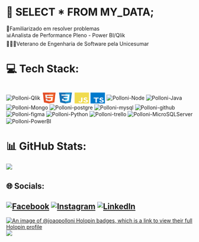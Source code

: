 # 💫 SELECT * FROM MY_DATA;
🤝Familiarizado em resolver problemas<br>📊Analista de Performance Pleno - Power BI/Qlik<br>👨🏻‍💻Veterano de Engenharia de Software pela Unicesumar<br>

# 💻 Tech Stack:
  <div style="display: inline_block"><br>
  <img align="center" alt="Polloni-Qlik" height="50" width="60" src='https://upload.wikimedia.org/wikipedia/commons/3/32/Qlik_Logo.svg'>
  <img align="center" alt="Polloni-HTML" height="30" width="40" src="https://raw.githubusercontent.com/devicons/devicon/master/icons/html5/html5-original.svg">
  <img align="center" alt="Polloni-CSS" height="30" width="40" src="https://raw.githubusercontent.com/devicons/devicon/master/icons/css3/css3-original.svg">
  <img align="center" alt="Polloni-Js" height="30" width="40" src="https://raw.githubusercontent.com/devicons/devicon/master/icons/javascript/javascript-plain.svg">
  <img align="center" alt="Polloni-Ts" height="30" width="40" src="https://raw.githubusercontent.com/devicons/devicon/master/icons/typescript/typescript-plain.svg">
  <img align="center" alt="Polloni-Node" height="30" width="40" src='https://cdn.jsdelivr.net/gh/devicons/devicon/icons/nodejs/nodejs-original.svg'>
  <img align="center" alt="Polloni-Java" height="30" width="40" src='https://cdn.jsdelivr.net/gh/devicons/devicon/icons/java/java-original.svg'>
  <img align="center" alt="Polloni-Mongo" height="30" width="40" src='https://cdn.jsdelivr.net/gh/devicons/devicon/icons/mongodb/mongodb-original.svg'>
  <img align="center" alt="Polloni-postgre" height="30" width="40" src='https://cdn.jsdelivr.net/gh/devicons/devicon/icons/postgresql/postgresql-original.svg'>
  <img align="center" alt="Polloni-mysql" height="30" width="40" src='https://cdn.jsdelivr.net/gh/devicons/devicon/icons/mysql/mysql-original.svg'>
  <img align="center" alt="Polloni-github" height="30" width="40" src='https://cdn.jsdelivr.net/gh/devicons/devicon/icons/github/github-original.svg'>
  <img align="center" alt="Polloni-figma" height="30" width="40" src='https://cdn.jsdelivr.net/gh/devicons/devicon/icons/figma/figma-original.svg'>
  <img align="center" alt="Polloni-Python" height="30" width="40" src='https://cdn.jsdelivr.net/gh/devicons/devicon/icons/python/python-original.svg'>
  <img align="center" alt="Polloni-trello" height="30" width="40" src='https://cdn.jsdelivr.net/gh/devicons/devicon/icons/trello/trello-plain.svg'>
  <img align="center" alt="Polloni-MicroSQLServer" height="30" width="40" src='https://cdn.jsdelivr.net/gh/devicons/devicon/icons/microsoftsqlserver/microsoftsqlserver-plain.svg'>
  <img align="center" alt="Polloni-PowerBI" height="30" width="40" src='https://github.com/microsoft/PowerBI-Icons/blob/main/SVG/Power-BI.svg'>
</div>

# 📊 GitHub Stats:
![](https://github-readme-stats.vercel.app/api/top-langs/?username=JoaoPolloni&theme=radical&hide_border=false&include_all_commits=false&count_private=false&layout=compact)

## 🌐 Socials:
[![Facebook](https://img.shields.io/badge/Facebook-%231877F2.svg?logo=Facebook&logoColor=white)](https://facebook.com/joaovitor.polloni.311)
[![Instagram](https://img.shields.io/badge/Instagram-%23E4405F.svg?logo=Instagram&logoColor=white)](https://instagram.com/joao_vitor_polloni/)
[![LinkedIn](https://img.shields.io/badge/LinkedIn-%230077B5.svg?logo=linkedin&logoColor=white)](https://linkedin.com/in/jo%C3%A3o-vitor-polloni-cordeiro/)
---
[![An image of @joaopolloni Holopin badges, which is a link to view their full Holopin profile](https://holopin.me/@joaopolloni)](https://holopin.io/@joaopolloni)
[![](https://visitcount.itsvg.in/api?id=JoaoPolloni&icon=0&color=0)](https://visitcount.itsvg.in)
